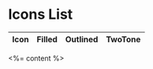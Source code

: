# Icons List

 Icon | Filled | Outlined | TwoTone
:----:|:-------:|:----:|:--------:
<%= content %>
